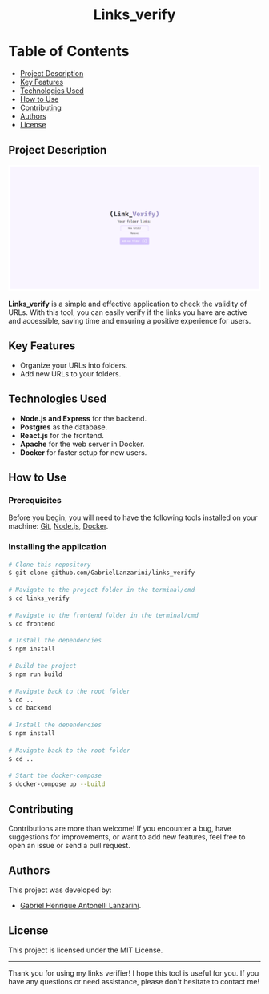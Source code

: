 <div align="center">
  <h1>Links_verify</h1>
</div>

# Table of Contents

<!--ts-->
* [Project Description](#project-description)
* [Key Features](#key-features)
* [Technologies Used](#technologies-used)
* [How to Use](#how-to-use)
* [Contributing](#contributing)
* [Authors](#authors)
* [License](#license)
<!--te-->

## Project Description
<img src="./img/initialPage.png" alt="Initial Page">

**Links_verify** is a simple and effective application to check the validity of URLs. With this tool, you can easily verify if the links you have are active and accessible, saving time and ensuring a positive experience for users.

## Key Features

- Organize your URLs into folders.
- Add new URLs to your folders.

## Technologies Used

- **Node.js and Express** for the backend.
- **Postgres** as the database.
- **React.js** for the frontend.
- **Apache** for the web server in Docker.
- **Docker** for faster setup for new users.

## How to Use

### Prerequisites

Before you begin, you will need to have the following tools installed on your machine: [Git](https://git-scm.com), [Node.js](https://nodejs.org/en/), [Docker](https://www.docker.com/).

### Installing the application

```bash
# Clone this repository
$ git clone github.com/GabrielLanzarini/links_verify

# Navigate to the project folder in the terminal/cmd
$ cd links_verify

# Navigate to the frontend folder in the terminal/cmd
$ cd frontend

# Install the dependencies
$ npm install

# Build the project
$ npm run build

# Navigate back to the root folder
$ cd ..
$ cd backend

# Install the dependencies
$ npm install

# Navigate back to the root folder
$ cd ..

# Start the docker-compose
$ docker-compose up --build
```

## Contributing

Contributions are more than welcome! If you encounter a bug, have suggestions for improvements, or want to add new features, feel free to open an issue or send a pull request.

## Authors

This project was developed by:

- [Gabriel Henrique Antonelli Lanzarini](https://github.com/GabrielLanzarini).

## License

This project is licensed under the MIT License.

---

Thank you for using my links verifier! I hope this tool is useful for you. If you have any questions or need assistance, please don't hesitate to contact me!
